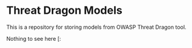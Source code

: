 # Threat Dragon Models
This is a repository for storing models from OWASP Threat Dragon tool. 

Nothing to see here [:
